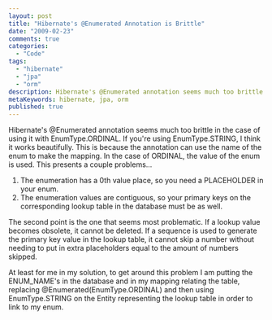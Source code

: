 ```yaml
---
layout: post
title: "Hibernate's @Enumerated Annotation is Brittle"
date: "2009-02-23"
comments: true
categories:
  - "Code"
tags:
  - "hibernate"
  - "jpa"
  - "orm"
description: Hibernate's @Enumerated annotation seems much too brittle in the case of using it with EnumType.ORDINAL.   If you're using EnumType.STRING, I think it works
metaKeywords: hibernate, jpa, orm
published: true
---
```


Hibernate's @Enumerated annotation seems much too brittle in the case of using it with EnumType.ORDINAL.   If you're using EnumType.STRING, I think it works beautifully.  This is because the annotation can use the name of the enum to make the mapping.  In the case of ORDINAL, the value of the enum is used.  This presents a couple problems...

<!--more-->

1. The enumeration has a 0th value place, so you need a PLACEHOLDER in your enum.
2. The enumeration values are contiguous, so your primary keys on the corresponding lookup table in the database must be as well.  

The second point is the one that seems most problematic.  If a lookup value becomes obsolete, it cannot be deleted.  If a sequence is used to generate the primary key value in the lookup table, it cannot skip a number without needing to put in extra placeholders equal to the amount of numbers skipped.

At least for me in my solution, to get around this problem I am putting the ENUM_NAME's in the database and in my mapping relating the table, replacing @Enumerated(EnumType.ORDINAL) and then using EnumType.STRING on the Entity representing the lookup table in order to link to my enum.

  
